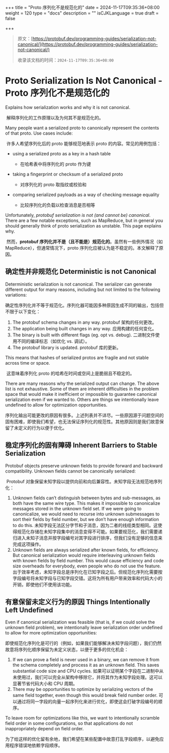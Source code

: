 +++
title = "Proto 序列化不是规范化的"
date = 2024-11-17T09:35:36+08:00
weight = 120
type = "docs"
description = ""
isCJKLanguage = true
draft = false

+++

> 原文：[https://protobuf.dev/programming-guides/serialization-not-canonical/](https://protobuf.dev/programming-guides/serialization-not-canonical/)
>
> 收录该文档的时间：`2024-11-17T09:35:36+08:00`

# Proto Serialization Is Not Canonical - Proto 序列化不是规范化的

Explains how serialization works and why it is not canonical.

​	解释序列化的工作原理以及为何其不是规范化的。

Many people want a serialized proto to canonically represent the contents of that proto. Use cases include:

​	许多人希望序列化后的 proto 能够规范地表示 proto 的内容。常见的用例包括：

- using a serialized proto as a key in a hash table
  - 在哈希表中将序列化的 proto 作为键

- taking a fingerprint or checksum of a serialized proto
  - 对序列化的 proto 取指纹或校验和

- comparing serialized payloads as a way of checking message equality
  - 比较序列化的负载以检查消息是否相等


Unfortunately, *protobuf serialization is not (and cannot be) canonical*. There are a few notable exceptions, such as MapReduce, but in general you should generally think of proto serialization as unstable. This page explains why.

​	然而，**protobuf 序列化并不是（且不能是）规范化的**。虽然有一些例外情况（如 MapReduce），但通常情况下，proto 序列化应被认为是不稳定的。本文解释了原因。

## 确定性并非规范化 Deterministic is not Canonical

Deterministic serialization is not canonical. The serializer can generate different output for many reasons, including but not limited to the following variations:

​	确定性序列化并不等于规范化。序列化器可能因多种原因生成不同的输出，包括但不限于以下变化：

1. The protobuf schema changes in any way. protobuf 架构的任何更改。
2. The application being built changes in any way. 应用构建的任何变化。
3. The binary is built with different flags (eg. opt vs. debug). 二进制文件使用不同的编译标志（如优化 vs. 调试）。
4. The protobuf library is updated. protobuf 库的更新。

This means that hashes of serialized protos are fragile and not stable across time or space.

​	这意味着序列化 proto 的哈希在时间或空间上是脆弱且不稳定的。

There are many reasons why the serialized output can change. The above list is not exhaustive. Some of them are inherent difficulties in the problem space that would make it inefficient or impossible to guarantee canonical serialization even if we wanted to. Others are things we intentionally leave undefined to allow for optimization opportunities.

​	序列化输出可能更改的原因有很多。上述列表并不详尽。一些原因源于问题空间的固有困难，即使我们希望，也无法保证序列化的规范性。其他原因则是我们故意保留了未定义的行为以便于优化。

## 稳定序列化的固有障碍 Inherent Barriers to Stable Serialization

Protobuf objects preserve unknown fields to provide forward and backward compatibility. Unknown fields cannot be canonically serialized:

​	Protobuf 对象保留未知字段以提供向前和向后兼容性。未知字段无法规范地序列化：

1. Unknown fields can’t distinguish between bytes and sub-messages, as both have the same wire type. This makes it impossible to canonicalize messages stored in the unknown field set. If we were going to canonicalize, we would need to recurse into unknown submessages to sort their fields by field number, but we don’t have enough information to do this. 未知字段无法区分字节和子消息，因为二者的线缆类型相同。这使得规范化存储在未知字段集中的消息变得不可能。如果要规范化，我们需要递归进入未知子消息并按字段编号对其字段进行排序，但我们没有足够的信息来完成这项操作。
2. Unknown fields are always serialized after known fields, for efficiency. But canonical serialization would require interleaving unknown fields with known fields by field number. This would cause efficiency and code size overheads for everybody, even people who do not use the feature. 出于效率考虑，未知字段总是序列化在已知字段之后。但规范化序列化需要按字段编号将未知字段与已知字段交错。这将为所有用户带来效率和代码大小的开销，即使他们不使用该功能。

## 有意保留未定义行为的原因 Things Intentionally Left Undefined

Even if canonical serialization was feasible (that is, if we could solve the unknown field problem), we intentionally leave serialization order undefined to allow for more optimization opportunities:

​	即使规范化序列化是可行的（例如，如果我们能够解决未知字段问题），我们仍然故意将序列化顺序保留为未定义状态，以便于更多的优化机会：

1. If we can prove a field is never used in a binary, we can remove it from the schema completely and process it as an unknown field. This saves substantial code size and CPU cycles. 如果可以证明某个字段在二进制中从未使用过，我们可以完全从架构中移除它，并将其作为未知字段处理。这可以显著节省代码大小和 CPU 周期。
2. There may be opportunities to optimize by serializing vectors of the same field together, even though this would break field number order. 可以通过将同一字段的向量一起序列化来进行优化，即使这会打破字段编号的顺序。

To leave room for optimizations like this, we want to intentionally scramble field order in some configurations, so that applications do not inappropriately depend on field order.

​	为了给这样的优化留有余地，我们希望在某些配置中故意打乱字段顺序，以避免应用程序错误地依赖字段顺序。
